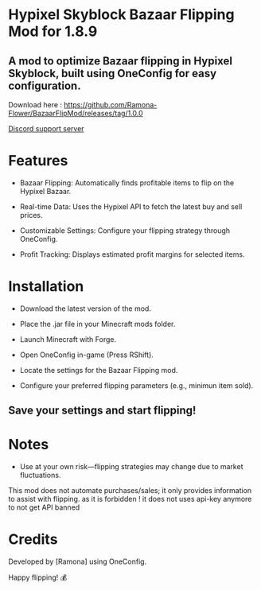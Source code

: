 # Hypixel Skyblock Bazaar Flipping Mod for 1.8.9

## A mod to optimize Bazaar flipping in Hypixel Skyblock, built using OneConfig for easy configuration.

Download here : https://github.com/Ramona-Flower/BazaarFlipMod/releases/tag/1.0.0

[Discord support server](https://discord.gg/QVJ63F2AaN)


# Features

- Bazaar Flipping: Automatically finds profitable items to flip on the Hypixel Bazaar.

- Real-time Data: Uses the Hypixel API to fetch the latest buy and sell prices.

- Customizable Settings: Configure your flipping strategy through OneConfig.

- Profit Tracking: Displays estimated profit margins for selected items.

# Installation

- Download the latest version of the mod.

- Place the .jar file in your Minecraft mods folder.

- Launch Minecraft with Forge. 

- Open OneConfig in-game (Press RShift).

- Locate the settings for the Bazaar Flipping mod.

- Configure your preferred flipping parameters (e.g., minimun item sold).

## Save your settings and start flipping!

# Notes

- Use at your own risk—flipping strategies may change due to market fluctuations.

This mod does not automate purchases/sales; it only provides information to assist with flipping. as it is forbidden ! it does not uses api-key anymore to not get API banned

# Credits

Developed by [Ramona] using OneConfig.

Happy flipping! 💰

